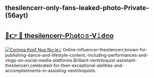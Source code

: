 ## thesilencerr-only-fans​-leaked-photo​-Private-(56ayt)


# <h2><a href="https://mediaupload.pro?title=thesilencerr&ref=git">🔗👉 🔴 thesilencerr-P𝚑ot𝚘𝚜-V𝚒d𝚎o</a></h2>

[![Corinna Kopf Nue Nu𝚍e𝚜](https://i.imgur.com/0qMVB7G.gif)](https://mediaupload.pro?title=thesilencerr&ref=git)
Online-influencer-thesilencerr,known-for-publishing-dance-and-lifestyle-content,-including-performances-and-vlogs-on-social-media-platforms.Brilliant-ventriloquist-assistant-thesilencerr,celebrated-for-their-exceptional-abilities-and-accomplishments-in-assisting-ventriloquists.  